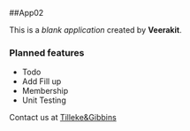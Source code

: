 ##App02

This is a _blank application_ created
by **Veerakit**.

### Planned features
* Todo
* Add Fill up
* Membership
* Unit Testing

Contact us at 
[Tilleke&Gibbins](http://tilleke.com)